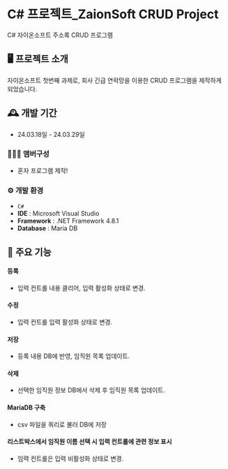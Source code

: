 # C# 프로젝트_ZaionSoft CRUD Project
C# 자이온소프트 주소록 CRUD 프로그램


## 🖥️ 프로젝트 소개
자이온소프트 첫번째 과제로, 회사 긴급 연락망을 이용한 CRUD 프로그램을 제작하게 되었습니다.
<br>

## 🕰️ 개발 기간
* 24.03.18일 - 24.03.29일

### 🧑‍🤝‍🧑 맴버구성
 - 혼자 프로그램 제작!

### ⚙️ 개발 환경
- `C#`
- **IDE** : Microsoft Visual Studio
- **Framework** : .NET Framework 4.8.1
- **Database** : Maria DB

## 📌 주요 기능
#### 등록
- 입력 컨트롤 내용 클리어, 입력 활성화 상태로 변경.
#### 수정
- 입력 컨트롤 입력 활성화 상태로 변경.
#### 저장
- 등록 내용 DB에 반영, 임직원 목록 업데이트.
#### 삭제
- 선택한 임직원 정보 DB에서 삭제 후 임직원 목록 업데이트.
#### MariaDB 구축
- csv 파일을 쿼리로 불러 DB에 저장
#### 리스트박스에서 임직원 이름 선택 시 입력 컨트롤에 관련 정보 표시
- 임력 컨트롤은 입력 비활성화 상태로 변경.

